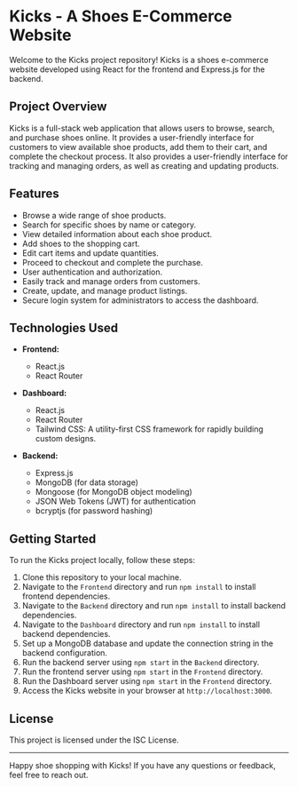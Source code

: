 # Kicks - A Shoes E-Commerce Website

Welcome to the Kicks project repository! Kicks is a shoes e-commerce website developed using React for the frontend and Express.js for the backend.

## Project Overview

Kicks is a full-stack web application that allows users to browse, search, and purchase shoes online. It provides a user-friendly interface for customers to view available shoe products, add them to their cart, and complete the checkout process. It also provides a user-friendly interface for tracking and managing orders, as well as creating and updating products.

## Features

- Browse a wide range of shoe products.
- Search for specific shoes by name or category.
- View detailed information about each shoe product.
- Add shoes to the shopping cart.
- Edit cart items and update quantities.
- Proceed to checkout and complete the purchase.
- User authentication and authorization.
- Easily track and manage orders from customers.
- Create, update, and manage product listings.
- Secure login system for administrators to access the dashboard.

## Technologies Used

- **Frontend:**
  - React.js
  - React Router

- **Dashboard:**
  - React.js
  - React Router
  - Tailwind CSS: A utility-first CSS framework for rapidly building custom designs.

- **Backend:**
  - Express.js
  - MongoDB (for data storage)
  - Mongoose (for MongoDB object modeling)
  - JSON Web Tokens (JWT) for authentication
  - bcryptjs (for password hashing)

## Getting Started

To run the Kicks project locally, follow these steps:

1. Clone this repository to your local machine.
2. Navigate to the `Frontend` directory and run `npm install` to install frontend dependencies.
3. Navigate to the `Backend` directory and run `npm install` to install backend dependencies.
4. Navigate to the `Dashboard` directory and run `npm install` to install backend dependencies.
5. Set up a MongoDB database and update the connection string in the backend configuration.
6. Run the backend server using `npm start` in the `Backend` directory.
7. Run the frontend server using `npm start` in the `Frontend` directory.
8. Run the Dashboard server using `npm start` in the `Frontend` directory.
9. Access the Kicks website in your browser at `http://localhost:3000`.


## License

This project is licensed under the ISC License.

---

Happy shoe shopping with Kicks! If you have any questions or feedback, feel free to reach out.